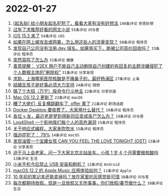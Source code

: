 # 2022-01-27

1. [[起名贴] 给小朋友起名犯愁了，看看大家有没有好想法](https://www.v2ex.com/t/830873) `140条评论` `奇思妙想`
1. [过年了求推荐好看的网文小说](https://www.v2ex.com/t/830836) `55条评论` `问与答`
1. [iOS 15.3 来了](https://www.v2ex.com/t/830839) `54条评论` `iOS`
1. [如果在网上被攻击或网暴，怎么用这些人的流量变现？](https://www.v2ex.com/t/830868) `50条评论` `程序员`
1. [发现自己公司没有注册.dev 域名，如果我买下，能被公司高价回收吗？](https://www.v2ex.com/t/830858) `33条评论` `程序员`
1. [突然耳鸣了怎么办](https://www.v2ex.com/t/830852) `32条评论` `健康`
1. [善意提醒： V2EX 用户不能自己主动删除自己创建的有回复的主题涉嫌侵犯了个人数据主体的”删除权”](https://www.v2ex.com/t/830893) `31条评论` `分享发现`
1. [求助，上海哪家医院核酸是不捅鼻子的，最好杨浦区](https://www.v2ex.com/t/830866) `27条评论` `上海`
1. [结婚生孩子是好事必须大力支持](https://www.v2ex.com/t/830891) `24条评论` `随想`
1. [搞了个大招（万宁）版命令行斗地主](https://www.v2ex.com/t/830856) `22条评论` `分享创造`
1. [Mac OS 12.2 更新了](https://www.v2ex.com/t/830842) `22条评论` `macOS`
1. [糟了大佬们, 反复横跳翻车了, offer 黄了](https://www.v2ex.com/t/830853) `21条评论` `职场话题`
1. [Docker Desktop 要收费了，大家用什么替代？](https://www.v2ex.com/t/830915) `19条评论` `程序员`
1. [各位 v 友，最近老是梦到得新冠后变成丧尸怎么办？](https://www.v2ex.com/t/830908) `19条评论` `问与答`
1. [Log4Shell 一个影响我们每个人的高危漏洞](https://www.v2ex.com/t/830907) `15条评论` `程序员`
1. [关于响应式编程，大家来吹吹水](https://www.v2ex.com/t/830848) `15条评论` `程序员`
1. [强迫症犯了： 79%](https://www.v2ex.com/t/830896) `14条评论` `macOS`
1. [发现油管一个宝藏女孩 CAN YOU FEEL THE LOVE TONIGHT (OST)](https://www.v2ex.com/t/830888) `13条评论` `分享发现`
1. [迫于马上会老家，问一下大家北京北站坐车，小孩 1 岁 4 个月需要做核酸吗](https://www.v2ex.com/t/830855) `13条评论` `生活`
1. [小米手机今后禁止 USB 安装和刷机？](https://www.v2ex.com/t/830928) `12条评论` `Android`
1. [macOS 12.2 的 Apple Music 应用体验如何？](https://www.v2ex.com/t/830882) `11条评论` `Apple`
1. [10 年前的笔记本还能卖掉吗？放在家里吃灰感觉挺可惜](https://www.v2ex.com/t/830918) `10条评论` `问与答`
1. [每次都期待放假，但是一旦放假又无所事事，你们放假/春节做什么？](https://www.v2ex.com/t/830881) `10条评论` `生活`
